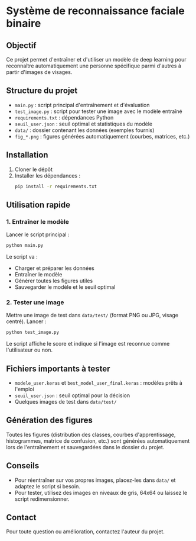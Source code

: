 # Système de reconnaissance faciale binaire

## Objectif
Ce projet permet d'entraîner et d'utiliser un modèle de deep learning pour reconnaître automatiquement une personne spécifique parmi d'autres à partir d'images de visages.

## Structure du projet
- `main.py` : script principal d'entraînement et d'évaluation
- `test_image.py` : script pour tester une image avec le modèle entraîné
- `requirements.txt` : dépendances Python
- `seuil_user.json` : seuil optimal et statistiques du modèle
- `data/` : dossier contenant les données (exemples fournis)
- `fig_*.png` : figures générées automatiquement (courbes, matrices, etc.)

## Installation
1. Cloner le dépôt
2. Installer les dépendances :
   ```bash
   pip install -r requirements.txt
   ```

## Utilisation rapide
### 1. Entraîner le modèle
Lancer le script principal :
```bash
python main.py
```
Le script va :
- Charger et préparer les données
- Entraîner le modèle
- Générer toutes les figures utiles
- Sauvegarder le modèle et le seuil optimal

### 2. Tester une image
Mettre une image de test dans `data/test/` (format PNG ou JPG, visage centré).
Lancer :
```bash
python test_image.py
```
Le script affiche le score et indique si l'image est reconnue comme l'utilisateur ou non.

## Fichiers importants à tester
- `modele_user.keras` et `best_model_user_final.keras` : modèles prêts à l'emploi
- `seuil_user.json` : seuil optimal pour la décision
- Quelques images de test dans `data/test/`

## Génération des figures
Toutes les figures (distribution des classes, courbes d'apprentissage, histogrammes, matrice de confusion, etc.) sont générées automatiquement lors de l'entraînement et sauvegardées dans le dossier du projet.

## Conseils
- Pour réentraîner sur vos propres images, placez-les dans `data/` et adaptez le script si besoin.
- Pour tester, utilisez des images en niveaux de gris, 64x64 ou laissez le script redimensionner.

## Contact
Pour toute question ou amélioration, contactez l'auteur du projet.
